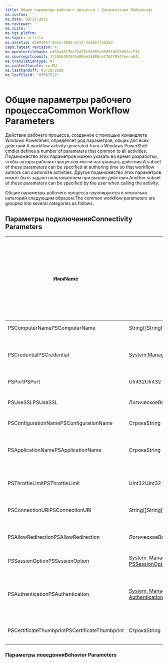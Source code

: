```yaml
---
title: Общие параметры рабочего процесса | Документация Майкрософт
ms.custom: ''
ms.date: 09/12/2016
ms.reviewer: ''
ms.suite: ''
ms.tgt_pltfrm: ''
ms.topic: article
ms.assetid: d5891467-8e13-484d-b7af-32e6bffab35d
caps.latest.revision: 4
ms.openlocfilehash: c436ad017be72d97c26552c85d9fd212892ec731
ms.sourcegitcommit: 173556307d45d88de31086ce776770547eece64c
ms.translationtype: MT
ms.contentlocale: ru-RU
ms.lasthandoff: 05/19/2020
ms.locfileid: "83557522"
---
```

# <a name="common-workflow-parameters"></a><span data-ttu-id="c1999-102">Общие параметры рабочего процесса</span><span class="sxs-lookup"><span data-stu-id="c1999-102">Common Workflow Parameters</span></span>

<span data-ttu-id="c1999-103">Действие рабочего процесса, созданное с помощью командлета Windows PowerShell, определяет ряд параметров, общих для всех действий.</span><span class="sxs-lookup"><span data-stu-id="c1999-103">A workflow activity generated from a Windows PowerShell cmdlet  defines a number of parameters that common to all activities.</span></span> <span data-ttu-id="c1999-104">Подмножество этих параметров можно указать во время разработки, чтобы авторы рабочих процессов могли настраивать действия.</span><span class="sxs-lookup"><span data-stu-id="c1999-104">A subset of these parameters can be specified at authoring time so that workflow authors can customize activities.</span></span> <span data-ttu-id="c1999-105">Другое подмножество этих параметров может быть задано пользователем при вызове действия.</span><span class="sxs-lookup"><span data-stu-id="c1999-105">Another subset of these parameters can be specified by the user when calling the activity.</span></span>

<span data-ttu-id="c1999-106">Общие параметры рабочего процесса группируются в несколько категорий следующим образом.</span><span class="sxs-lookup"><span data-stu-id="c1999-106">The common workflow parameters are grouped into several categories as follows.</span></span>

## <a name="connectivity-parameters"></a><span data-ttu-id="c1999-107">Параметры подключения</span><span class="sxs-lookup"><span data-stu-id="c1999-107">Connectivity Parameters</span></span>

|<span data-ttu-id="c1999-108">Имя</span><span class="sxs-lookup"><span data-stu-id="c1999-108">Name</span></span>|<span data-ttu-id="c1999-109">Type</span><span class="sxs-lookup"><span data-stu-id="c1999-109">Type</span></span>|<span data-ttu-id="c1999-110">Описание</span><span class="sxs-lookup"><span data-stu-id="c1999-110">Description</span></span>|<span data-ttu-id="c1999-111">Можно указать конечным пользователем во время выполнения?</span><span class="sxs-lookup"><span data-stu-id="c1999-111">Can be specified by end user at execution time?</span></span>|<span data-ttu-id="c1999-112">Может ли быть задано автором рабочего процесса во время разработки?</span><span class="sxs-lookup"><span data-stu-id="c1999-112">Can be specified by workflow author at authoring time?</span></span>|<span data-ttu-id="c1999-113">Может ли быть задано автором рабочего процесса при создании экземпляра?</span><span class="sxs-lookup"><span data-stu-id="c1999-113">Can be specified by workflow author at instantiation?</span></span>|
|----------|----------|-----------------|-----------------------------------------------------|------------------------------------------------------------|-----------------------------------------------------------|
|<span data-ttu-id="c1999-114">PSComputerName</span><span class="sxs-lookup"><span data-stu-id="c1999-114">PSComputerName</span></span>|<span data-ttu-id="c1999-115">String[]</span><span class="sxs-lookup"><span data-stu-id="c1999-115">String[]</span></span>|<span data-ttu-id="c1999-116">Список имен компьютеров, для которых нужно запустить задания.</span><span class="sxs-lookup"><span data-stu-id="c1999-116">A list of computer names for which to launch jobs.</span></span>|<span data-ttu-id="c1999-117">Да</span><span class="sxs-lookup"><span data-stu-id="c1999-117">Yes</span></span>|<span data-ttu-id="c1999-118">Да</span><span class="sxs-lookup"><span data-stu-id="c1999-118">Yes</span></span>|<span data-ttu-id="c1999-119">Да</span><span class="sxs-lookup"><span data-stu-id="c1999-119">Yes</span></span>|
|<span data-ttu-id="c1999-120">PSCredential</span><span class="sxs-lookup"><span data-stu-id="c1999-120">PSCredential</span></span>|[<span data-ttu-id="c1999-121">System.Management.Automation.PSCredential</span><span class="sxs-lookup"><span data-stu-id="c1999-121">System.Management.Automation.PSCredential</span></span>](/dotnet/api/System.Management.Automation.PSCredential)|<span data-ttu-id="c1999-122">Учетные данные для проверки подлинности, используемые для входа на компьютеры, указанные параметром PSComputerName.</span><span class="sxs-lookup"><span data-stu-id="c1999-122">The authentication credential to use to login to the computers specified by the PSComputerName parameter.</span></span> <span data-ttu-id="c1999-123">Этот параметр допустим, только если указан PSComputerName.</span><span class="sxs-lookup"><span data-stu-id="c1999-123">This parameter is valid only if PSComputerName is specified.</span></span>|<span data-ttu-id="c1999-124">Да</span><span class="sxs-lookup"><span data-stu-id="c1999-124">Yes</span></span>|<span data-ttu-id="c1999-125">Да</span><span class="sxs-lookup"><span data-stu-id="c1999-125">Yes</span></span>|<span data-ttu-id="c1999-126">Да</span><span class="sxs-lookup"><span data-stu-id="c1999-126">Yes</span></span>|
|<span data-ttu-id="c1999-127">PSPort</span><span class="sxs-lookup"><span data-stu-id="c1999-127">PSPort</span></span>|<span data-ttu-id="c1999-128">UInt32</span><span class="sxs-lookup"><span data-stu-id="c1999-128">UInt32</span></span>|<span data-ttu-id="c1999-129">Порт, используемый для запуска рабочего процесса.</span><span class="sxs-lookup"><span data-stu-id="c1999-129">The port to be used to run the workflow.</span></span>|<span data-ttu-id="c1999-130">Да</span><span class="sxs-lookup"><span data-stu-id="c1999-130">Yes</span></span>|<span data-ttu-id="c1999-131">Да</span><span class="sxs-lookup"><span data-stu-id="c1999-131">Yes</span></span>|<span data-ttu-id="c1999-132">Да</span><span class="sxs-lookup"><span data-stu-id="c1999-132">Yes</span></span>|
|<span data-ttu-id="c1999-133">PSUseSSL</span><span class="sxs-lookup"><span data-stu-id="c1999-133">PSUseSSL</span></span>|<span data-ttu-id="c1999-134">Логическое</span><span class="sxs-lookup"><span data-stu-id="c1999-134">Boolean</span></span>|<span data-ttu-id="c1999-135">Используйте протокол SSL (SSL) для установления безопасного подключения к удаленному компьютеру для запуска рабочего процесса.</span><span class="sxs-lookup"><span data-stu-id="c1999-135">Use Secure Sockets Layer (SSL) protocol to establish a secure connection to the remote computer to run the workflow.</span></span>|<span data-ttu-id="c1999-136">Да</span><span class="sxs-lookup"><span data-stu-id="c1999-136">Yes</span></span>|<span data-ttu-id="c1999-137">Да</span><span class="sxs-lookup"><span data-stu-id="c1999-137">Yes</span></span>|<span data-ttu-id="c1999-138">Да</span><span class="sxs-lookup"><span data-stu-id="c1999-138">Yes</span></span>|
|<span data-ttu-id="c1999-139">PSConfigurationName</span><span class="sxs-lookup"><span data-stu-id="c1999-139">PSConfigurationName</span></span>|<span data-ttu-id="c1999-140">Строка</span><span class="sxs-lookup"><span data-stu-id="c1999-140">String</span></span>|<span data-ttu-id="c1999-141">Конфигурация сеанса, используемая для запуска рабочего процесса.</span><span class="sxs-lookup"><span data-stu-id="c1999-141">The session configuration used to run the workflow.</span></span>|<span data-ttu-id="c1999-142">Да</span><span class="sxs-lookup"><span data-stu-id="c1999-142">Yes</span></span>|<span data-ttu-id="c1999-143">Да</span><span class="sxs-lookup"><span data-stu-id="c1999-143">Yes</span></span>|<span data-ttu-id="c1999-144">Да</span><span class="sxs-lookup"><span data-stu-id="c1999-144">Yes</span></span>|
|<span data-ttu-id="c1999-145">PSApplicationName</span><span class="sxs-lookup"><span data-stu-id="c1999-145">PSApplicationName</span></span>|<span data-ttu-id="c1999-146">Строка</span><span class="sxs-lookup"><span data-stu-id="c1999-146">String</span></span>|<span data-ttu-id="c1999-147">Часть имени приложения в универсальном коде ресурса (URI) соединения для выполнения рабочего процесса.</span><span class="sxs-lookup"><span data-stu-id="c1999-147">The application name portion of the connection URI for the workflow execution.</span></span> <span data-ttu-id="c1999-148">Используйте этот параметр только в том случае, если не используется параметр ConnectionURI.</span><span class="sxs-lookup"><span data-stu-id="c1999-148">Use this parameter only when you are not using the ConnectionURI parameter.</span></span>|<span data-ttu-id="c1999-149">Да</span><span class="sxs-lookup"><span data-stu-id="c1999-149">Yes</span></span>|<span data-ttu-id="c1999-150">Да</span><span class="sxs-lookup"><span data-stu-id="c1999-150">Yes</span></span>|<span data-ttu-id="c1999-151">Да</span><span class="sxs-lookup"><span data-stu-id="c1999-151">Yes</span></span>|
|<span data-ttu-id="c1999-152">PSThrottleLimit</span><span class="sxs-lookup"><span data-stu-id="c1999-152">PSThrottleLimit</span></span>|<span data-ttu-id="c1999-153">UInt32</span><span class="sxs-lookup"><span data-stu-id="c1999-153">UInt32</span></span>|<span data-ttu-id="c1999-154">Максимальное количество одновременных подключений, которое может быть установлено для запуска рабочего процесса.</span><span class="sxs-lookup"><span data-stu-id="c1999-154">The maximum number of concurrent connections that can be established to run the workflow.</span></span>|<span data-ttu-id="c1999-155">Да</span><span class="sxs-lookup"><span data-stu-id="c1999-155">Yes</span></span>|<span data-ttu-id="c1999-156">TBD</span><span class="sxs-lookup"><span data-stu-id="c1999-156">TBD</span></span>|<span data-ttu-id="c1999-157">Да</span><span class="sxs-lookup"><span data-stu-id="c1999-157">Yes</span></span>|
|<span data-ttu-id="c1999-158">PSConnectionURI</span><span class="sxs-lookup"><span data-stu-id="c1999-158">PSConnectionURI</span></span>|<span data-ttu-id="c1999-159">String[]</span><span class="sxs-lookup"><span data-stu-id="c1999-159">String[]</span></span>|<span data-ttu-id="c1999-160">Массив полных URI, указывающих конечные точки для интерактивных сеансов, используемых для запуска рабочего процесса.</span><span class="sxs-lookup"><span data-stu-id="c1999-160">An array of fully-qualified URIs that specify the endpoints for the interactive sessions used to run the workflow.</span></span>|<span data-ttu-id="c1999-161">Да</span><span class="sxs-lookup"><span data-stu-id="c1999-161">Yes</span></span>|<span data-ttu-id="c1999-162">Да</span><span class="sxs-lookup"><span data-stu-id="c1999-162">Yes</span></span>|<span data-ttu-id="c1999-163">Да</span><span class="sxs-lookup"><span data-stu-id="c1999-163">Yes</span></span>|
|<span data-ttu-id="c1999-164">PSAllowRedirection</span><span class="sxs-lookup"><span data-stu-id="c1999-164">PSAllowRedirection</span></span>|<span data-ttu-id="c1999-165">Логическое</span><span class="sxs-lookup"><span data-stu-id="c1999-165">Boolean</span></span>|<span data-ttu-id="c1999-166">Указывает, разрешено ли перенаправление этого соединения на альтернативный URI для запуска рабочего процесса.</span><span class="sxs-lookup"><span data-stu-id="c1999-166">Specifies whether to allow redirection of this connection to an alternate URI to run the workflow.</span></span>|<span data-ttu-id="c1999-167">Да</span><span class="sxs-lookup"><span data-stu-id="c1999-167">Yes</span></span>|<span data-ttu-id="c1999-168">Да</span><span class="sxs-lookup"><span data-stu-id="c1999-168">Yes</span></span>|<span data-ttu-id="c1999-169">Да</span><span class="sxs-lookup"><span data-stu-id="c1999-169">Yes</span></span>|
|<span data-ttu-id="c1999-170">PSSessionOption</span><span class="sxs-lookup"><span data-stu-id="c1999-170">PSSessionOption</span></span>|[<span data-ttu-id="c1999-171">System. Management. Automation. Remoting. PSSessionOption</span><span class="sxs-lookup"><span data-stu-id="c1999-171">System.Management.Automation.Remoting.Pssessionoption</span></span>](/dotnet/api/System.Management.Automation.Remoting.PSSessionOption)|<span data-ttu-id="c1999-172">Дополнительные параметры для сеанса, используемого для запуска рабочего процесса.</span><span class="sxs-lookup"><span data-stu-id="c1999-172">Advanced options for the session used to run the workflow.</span></span>|<span data-ttu-id="c1999-173">Да</span><span class="sxs-lookup"><span data-stu-id="c1999-173">Yes</span></span>|<span data-ttu-id="c1999-174">Да</span><span class="sxs-lookup"><span data-stu-id="c1999-174">Yes</span></span>|<span data-ttu-id="c1999-175">Да</span><span class="sxs-lookup"><span data-stu-id="c1999-175">Yes</span></span>|
|<span data-ttu-id="c1999-176">PSAuthentication</span><span class="sxs-lookup"><span data-stu-id="c1999-176">PSAuthentication</span></span>|[<span data-ttu-id="c1999-177">System. Management. Automation. пространства выполнения. Authenticationmechanism</span><span class="sxs-lookup"><span data-stu-id="c1999-177">System.Management.Automation.Runspaces.Authenticationmechanism</span></span>](/dotnet/api/System.Management.Automation.Runspaces.AuthenticationMechanism)|<span data-ttu-id="c1999-178">Значение перечисления [System. Management. Automation. пространства имен. Authenticationmechanism](/dotnet/api/System.Management.Automation.Runspaces.AuthenticationMechanism) , указывающее механизм проверки подлинности, используемый для проверки подлинности учетных данных пользователя.</span><span class="sxs-lookup"><span data-stu-id="c1999-178">A value of the [System.Management.Automation.Runspaces.Authenticationmechanism](/dotnet/api/System.Management.Automation.Runspaces.AuthenticationMechanism) enumeration that specifies the authentication mechanism used to authenticate the user's credentials.</span></span>|<span data-ttu-id="c1999-179">Да</span><span class="sxs-lookup"><span data-stu-id="c1999-179">Yes</span></span>|<span data-ttu-id="c1999-180">Да</span><span class="sxs-lookup"><span data-stu-id="c1999-180">Yes</span></span>|<span data-ttu-id="c1999-181">Да</span><span class="sxs-lookup"><span data-stu-id="c1999-181">Yes</span></span>|
|<span data-ttu-id="c1999-182">PSCertificateThumbprint</span><span class="sxs-lookup"><span data-stu-id="c1999-182">PSCertificateThumbprint</span></span>|<span data-ttu-id="c1999-183">Строка</span><span class="sxs-lookup"><span data-stu-id="c1999-183">String</span></span>|<span data-ttu-id="c1999-184">Сертификат цифрового открытого ключа (X509) учетной записи пользователя, имеющей разрешение на запуск рабочего процесса.</span><span class="sxs-lookup"><span data-stu-id="c1999-184">The digital public key certificate (X509) of a user account that has permission to run the workflow.</span></span>|<span data-ttu-id="c1999-185">Да</span><span class="sxs-lookup"><span data-stu-id="c1999-185">Yes</span></span>|<span data-ttu-id="c1999-186">Да</span><span class="sxs-lookup"><span data-stu-id="c1999-186">Yes</span></span>|<span data-ttu-id="c1999-187">Да</span><span class="sxs-lookup"><span data-stu-id="c1999-187">Yes</span></span>|

### <a name="behavior-parameters"></a><span data-ttu-id="c1999-188">Параметры поведения</span><span class="sxs-lookup"><span data-stu-id="c1999-188">Behavior Parameters</span></span>
